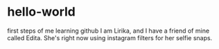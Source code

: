 # hello-world
first steps of me learning github
I am Lirika, and I have a friend of mine called Edita. She's right now using instagram filters for her selfie snaps. 
